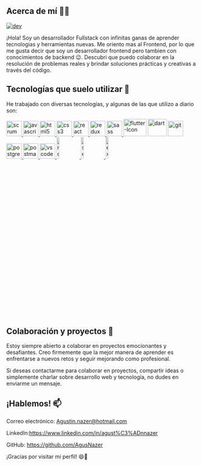 



## Acerca de mí 👨‍💻

<a href='https://postimg.cc/wy6ZCn84' target='_blank'><img src='https://i.postimg.cc/wy6ZCn84/dev.jpg' border='0' alt='dev'/></a>

¡Hola! Soy un desarrollador Fullstack con infinitas ganas de aprender tecnologias y herramientas nuevas.
Me oriento mas al Frontend, por lo que me gusta decir que soy un desarrollador frontend pero tambien con conocimientos de backend 😉. Descubri que puedo colaborar en la resolución de problemas reales y brindar soluciones prácticas y creativas a través del código.

## Tecnologías que suelo utilizar 🚀
He trabajado con diversas tecnologías, y algunas de las que utilizo a diario son:

<a href="https://www.scrum.org/resources/blog/que-es-scrum" rel="nofollow"> <img src="https://camo.githubusercontent.com/e2fb885f130bae2db2bae013066afe2c8f17e3bfa860d77c6d493fa24a983b9f/68747470733a2f2f696d672e69636f6e73382e636f6d2f65787465726e616c2d666c617469636f6e732d666c61742d666c61742d69636f6e732f36342f3030303030302f65787465726e616c2d736372756d2d6167696c652d666c617469636f6e732d666c61742d666c61742d69636f6e732d322e706e67" alt="scrum" width="40" height="40" data-canonical-src="https://img.icons8.com/external-flaticons-flat-flat-icons/64/000000/external-scrum-agile-flaticons-flat-flat-icons-2.png" style="max-width: 100%;"> </a>
<a href="https://developer.mozilla.org/en-US/docs/Web/JavaScript" rel="nofollow"><img src="https://camo.githubusercontent.com/b4ff7f14956d1e50e56f37992f87c6a73166345ea928b6dbe1140db457b9707b/68747470733a2f2f75706c6f61642e77696b696d656469612e6f72672f77696b6970656469612f636f6d6d6f6e732f7468756d622f392f39392f556e6f6666696369616c5f4a6176615363726970745f6c6f676f5f322e7376672f3130323470782d556e6f6666696369616c5f4a6176615363726970745f6c6f676f5f322e7376672e706e67" alt="javascript" width="40" height="40" data-canonical-src="https://upload.wikimedia.org/wikipedia/commons/thumb/9/99/Unofficial_JavaScript_logo_2.svg/1024px-Unofficial_JavaScript_logo_2.svg.png" style="max-width: 100%;"> </a>
<a href="https://www.w3.org/html/" rel="nofollow"><img src="https://camo.githubusercontent.com/9a8eda56c5fd9247798cb3fd8a59d713f6cf1824ba5962d96cb59e90000234e3/68747470733a2f2f75706c6f61642e77696b696d656469612e6f72672f77696b6970656469612f636f6d6d6f6e732f7468756d622f332f33382f48544d4c355f42616467652e7376672f36303070782d48544d4c355f42616467652e7376672e706e67" alt="html5" width="40" height="40" data-canonical-src="https://upload.wikimedia.org/wikipedia/commons/thumb/3/38/HTML5_Badge.svg/600px-HTML5_Badge.svg.png" style="max-width: 100%;"> </a>
<a href="https://www.w3schools.com/css/" rel="nofollow"> <img src="https://camo.githubusercontent.com/b9ff2641365bb0ac8857e711a30524d56aacf427e7dacd51c07cf81e7bd96668/68747470733a2f2f63646e342e69636f6e66696e6465722e636f6d2f646174612f69636f6e732f736f6369616c2d6d656469612d6c6f676f732d362f3531322f3132312d637373332d3531322e706e67" alt="css3" width="40" height="40" data-canonical-src="https://cdn4.iconfinder.com/data/icons/social-media-logos-6/512/121-css3-512.png" style="max-width: 100%;"> </a>
<a href="https://reactjs.org/" rel="nofollow"> <img src="https://camo.githubusercontent.com/06f97b25efca5672ab1d820aee5aac996af25a4f15ac4556243dad191acce42d/68747470733a2f2f7365656b6c6f676f2e636f6d2f696d616765732f522f72656163742d6c6f676f2d374233434538313531372d7365656b6c6f676f2e636f6d2e706e67" alt="react" width="40" height="40" data-canonical-src="https://seeklogo.com/images/R/react-logo-7B3CE81517-seeklogo.com.png" style="max-width: 100%;"> </a>
<a href="https://redux.js.org" rel="nofollow"> <img src="https://camo.githubusercontent.com/bdc7538096526da40b0e1e252cb5c790b07b8320b222708c708927d531a6206f/68747470733a2f2f7365656b6c6f676f2e636f6d2f696d616765732f522f72656475782d6c6f676f2d394341363833364331322d7365656b6c6f676f2e636f6d2e706e67" alt="redux" width="40" height="40" data-canonical-src="https://seeklogo.com/images/R/redux-logo-9CA6836C12-seeklogo.com.png" style="max-width: 100%;"> </a>
<a href="[https://sass-lang.com](https://flutter.dev/?gclid=CjwKCAjwoqGnBhAcEiwAwK-OkVoWLepTs39o6BW5WQ-QQUhx-CgfgJRUrqTKDErpO1hToKNMtzi_6RoCsKQQAvD_BwE&gclsrc=aw.ds)" rel="nofollow"> <img src="https://camo.githubusercontent.com/a86572a52ad5ac307fc7701f473c489b20744402f9a2282d5a36bdf9a3a5e3f7/68747470733a2f2f75706c6f61642e77696b696d656469612e6f72672f77696b6970656469612f636f6d6d6f6e732f7468756d622f392f39362f536173735f4c6f676f5f436f6c6f722e7376672f3132383070782d536173735f4c6f676f5f436f6c6f722e7376672e706e67" alt="sass" width="40" height="40" data-canonical-src="https://upload.wikimedia.org/wikipedia/commons/thumb/9/96/Sass_Logo_Color.svg/1280px-Sass_Logo_Color.svg.png" style="max-width: 100%;"> </a>
<a href='https://postimg.cc/PPxvMMJm' target='_blank'><img src='https://i.postimg.cc/PPxvMMJm/flutter-Icon.png' width="60" height="45" border='0' alt='flutter-Icon'/></a>
<a href='https://postimg.cc/p5pH7rgL' target='_blank'><img src='https://i.postimg.cc/p5pH7rgL/dart.jpg' width="50" height="45" border='0' alt='dart'/></a>
<a href="https://git-scm.com/" rel="nofollow"> <img src="https://camo.githubusercontent.com/fbfcb9e3dc648adc93bef37c718db16c52f617ad055a26de6dc3c21865c3321d/68747470733a2f2f7777772e766563746f726c6f676f2e7a6f6e652f6c6f676f732f6769742d73636d2f6769742d73636d2d69636f6e2e737667" alt="git" width="40" height="40" data-canonical-src="https://www.vectorlogo.zone/logos/git-scm/git-scm-icon.svg" style="max-width: 100%;"> </a>
<a href="https://www.postgresql.org" rel="nofollow"> <img src="https://camo.githubusercontent.com/2717985f26463c118a5e93fd5ab74cbafe4dd5c9e9a9ca4bf2af249baf4d92a7/68747470733a2f2f75706c6f61642e77696b696d656469612e6f72672f77696b6970656469612f636f6d6d6f6e732f7468756d622f322f32392f506f737467726573716c5f656c657068616e742e7376672f3132303070782d506f737467726573716c5f656c657068616e742e7376672e706e67" alt="postgresql" width="40" height="40" data-canonical-src="https://upload.wikimedia.org/wikipedia/commons/thumb/2/29/Postgresql_elephant.svg/1200px-Postgresql_elephant.svg.png" style="max-width: 100%;"> </a>
<a href="https://postman.com" rel="nofollow"> <img src="https://camo.githubusercontent.com/93b32389bf746009ca2370de7fe06c3b5146f4c99d99df65994f9ced0ba41685/68747470733a2f2f7777772e766563746f726c6f676f2e7a6f6e652f6c6f676f732f676574706f73746d616e2f676574706f73746d616e2d69636f6e2e737667" alt="postman" width="40" height="40" data-canonical-src="https://www.vectorlogo.zone/logos/getpostman/getpostman-icon.svg" style="max-width: 100%;"> </a>
<a href="https://code.visualstudio.com" rel="nofollow"> <img src="https://camo.githubusercontent.com/614ba77ed216168b2021214e39673a6225e6c8915b25d8ff8dd3649cd1997406/68747470733a2f2f696d672e69636f6e73382e636f6d2f666c75656e63792f34382f3030303030302f76697375616c2d73747564696f2d636f64652d323031392e706e67" alt="vscode" width="40" height="40" data-canonical-src="https://img.icons8.com/fluency/48/000000/visual-studio-code-2019.png" style="max-width: 100%;"> </a>
<a href="https://nodejs.org" rel="nofollow"> <img src="https://camo.githubusercontent.com/7072b110e23339ac00169ad3337ee267ef4cd533171787b9fd7852e2e8bb08f2/68747470733a2f2f63646e2e706978616261792e636f6d2f70686f746f2f323031352f30342f32332f31372f34312f6e6f64652d6a732d3733363339395f3936305f3732302e706e67" alt="nodejs" width="12%" data-canonical-src="https://cdn.pixabay.com/photo/2015/04/23/17/41/node-js-736399_960_720.png" style="max-width: 100%;"> </a>
<a href="https://sequelize.org" rel="nofollow"> <img src="https://camo.githubusercontent.com/0ba1a9807c4ce4e06aa55f5931532925f1ba15dc0f579e4440a96d0bd4b2bcf7/68747470733a2f2f7777772e766563746f726c6f676f2e7a6f6e652f6c6f676f732f73657175656c697a656a732f73657175656c697a656a732d617232312e737667" alt="sequelize" width="12%" data-canonical-src="https://www.vectorlogo.zone/logos/sequelizejs/sequelizejs-ar21.svg" style="max-width: 100%;"> </a>
<a href="https://expressjs.com" rel="nofollow"> <img src="https://camo.githubusercontent.com/0566752248b4b31b2c4bdc583404e41066bd0b6726f310b73e1140deefcc31ac/68747470733a2f2f692e636c6f756475702e636f6d2f7a6659366c4c376546612d3330303078333030302e706e67" alt="express" width="12%" data-canonical-src="https://i.cloudup.com/zfY6lL7eFa-3000x3000.png" style="max-width: 100%;"> </a>



## Colaboración y proyectos 🤝
Estoy siempre abierto a colaborar en proyectos emocionantes y desafiantes. Creo firmemente que la mejor manera de aprender es enfrentarse a nuevos retos y seguir mejorando como profesional.

Si deseas contactarme para colaborar en proyectos, compartir ideas o simplemente charlar sobre desarrollo web y tecnología, no dudes en enviarme un mensaje.

## ¡Hablemos! 📫 
Correo electrónico: Agustin.nazer@hotmail.com 

LinkedIn:https://www.linkedin.com/in/agust%C3%ADnnazer 

GitHub: https://github.com/AgusNazer 

¡Gracias por visitar mi perfil! 😄🚀

